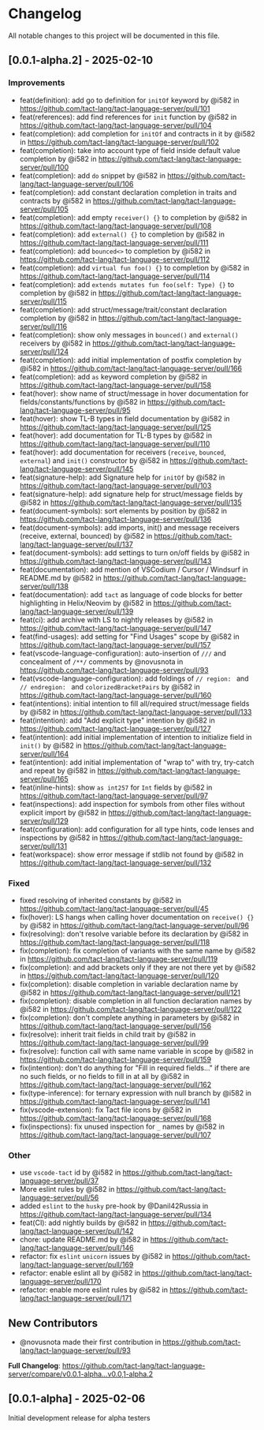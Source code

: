 # Changelog

All notable changes to this project will be documented in this file.

## [0.0.1-alpha.2] - 2025-02-10

### Improvements

- feat(definition): add go to definition for `initOf` keyword by @i582 in https://github.com/tact-lang/tact-language-server/pull/101
- feat(references): add find references for `init` function by @i582 in https://github.com/tact-lang/tact-language-server/pull/104
- feat(completion): add completion for `initOf` and contracts in it by @i582 in https://github.com/tact-lang/tact-language-server/pull/102
- feat(completion): take into account type of field inside default value completion by @i582 in https://github.com/tact-lang/tact-language-server/pull/100
- feat(completion): add `do` snippet by @i582 in https://github.com/tact-lang/tact-language-server/pull/106
- feat(completion): add constant declaration completion in traits and contracts by @i582 in https://github.com/tact-lang/tact-language-server/pull/105
- feat(completion): add empty `receiver() {}` to completion by @i582 in https://github.com/tact-lang/tact-language-server/pull/108
- feat(completion): add `external() {}` to completion by @i582 in https://github.com/tact-lang/tact-language-server/pull/111
- feat(completion): add `bounced<>` to completion by @i582 in https://github.com/tact-lang/tact-language-server/pull/112
- feat(completion): add `virtual fun foo() {}` to completion by @i582 in https://github.com/tact-lang/tact-language-server/pull/114
- feat(completion): add `extends mutates fun foo(self: Type) {}` to completion by @i582 in https://github.com/tact-lang/tact-language-server/pull/115
- feat(completion): add struct/message/trait/constant declaration completion by @i582 in https://github.com/tact-lang/tact-language-server/pull/116
- feat(completion): show only messages in `bounced()` and `external()` receivers by @i582 in https://github.com/tact-lang/tact-language-server/pull/124
- feat(completion): add initial implementation of postfix completion by @i582 in https://github.com/tact-lang/tact-language-server/pull/166
- feat(completion): add `as` keyword completion by @i582 in https://github.com/tact-lang/tact-language-server/pull/158
- feat(hover): show name of struct/message in hover documentation for fields/constants/functions by @i582 in https://github.com/tact-lang/tact-language-server/pull/95
- feat(hover): show TL-B types in field documentation by @i582 in https://github.com/tact-lang/tact-language-server/pull/125
- feat(hover): add documentation for TL-B types by @i582 in https://github.com/tact-lang/tact-language-server/pull/110
- feat(hover): add documentation for receivers (`receive`, `bounced`, `external`) and `init()` constructor by @i582 in https://github.com/tact-lang/tact-language-server/pull/145
- feat(signature-help): add Signature help for `initOf` by @i582 in https://github.com/tact-lang/tact-language-server/pull/103
- feat(signature-help): add signature help for struct/message fields by @i582 in https://github.com/tact-lang/tact-language-server/pull/135
- feat(document-symbols): sort elements by position by @i582 in https://github.com/tact-lang/tact-language-server/pull/136
- feat(document-symbols): add imports, init() and message receivers (receive, external, bounced) by @i582 in https://github.com/tact-lang/tact-language-server/pull/137
- feat(document-symbols): add settings to turn on/off fields by @i582 in https://github.com/tact-lang/tact-language-server/pull/143
- feat(documentation): add mention of VSCodium / Cursor / Windsurf in README.md by @i582 in https://github.com/tact-lang/tact-language-server/pull/138
- feat(documentation): add `tact` as language of code blocks for better highlighting in Helix/Neovim by @i582 in https://github.com/tact-lang/tact-language-server/pull/139
- feat(ci): add archive with LS to nightly releases by @i582 in https://github.com/tact-lang/tact-language-server/pull/147
- feat(find-usages): add setting for "Find Usages" scope by @i582 in https://github.com/tact-lang/tact-language-server/pull/157
- feat(vscode-language-configuration): auto-insertion of `///` and concealment of `/**/` comments by @novusnota in https://github.com/tact-lang/tact-language-server/pull/93
- feat(vscode-language-configuration): add foldings of `// region: ` and `// endregion: ` and `colorizedBracketPairs` by @i582 in https://github.com/tact-lang/tact-language-server/pull/160
- feat(intentions): initial intention to fill all/required struct/message fields by @i582 in https://github.com/tact-lang/tact-language-server/pull/133
- feat(intention): add "Add explicit type" intention by @i582 in https://github.com/tact-lang/tact-language-server/pull/127
- feat(intention): add initial implementation of intention to initialize field in `init()` by @i582 in https://github.com/tact-lang/tact-language-server/pull/164
- feat(intention): add initial implementation of "wrap to" with try, try-catch and repeat by @i582 in https://github.com/tact-lang/tact-language-server/pull/165
- feat(inline-hints): show `as int257` for `Int` fields by @i582 in https://github.com/tact-lang/tact-language-server/pull/97
- feat(inspections): add inspection for symbols from other files without explicit import by @i582 in https://github.com/tact-lang/tact-language-server/pull/129
- feat(configuration): add configuration for all type hints, code lenses and inspections by @i582 in https://github.com/tact-lang/tact-language-server/pull/131
- feat(workspace): show error message if stdlib not found by @i582 in https://github.com/tact-lang/tact-language-server/pull/132

### Fixed

- fixed resolving of inherited constants by @i582 in https://github.com/tact-lang/tact-language-server/pull/45
- fix(hover): LS hangs when calling hover documentation on `receive() {}` by @i582 in https://github.com/tact-lang/tact-language-server/pull/96
- fix(resolving): don't resolve variable before its declaration by @i582 in https://github.com/tact-lang/tact-language-server/pull/118
- fix(completion): fix completion of variants with the same name by @i582 in https://github.com/tact-lang/tact-language-server/pull/119
- fix(completion): and add brackets only if they are not there yet by @i582 in https://github.com/tact-lang/tact-language-server/pull/120
- fix(completion): disable completion in variable declaration name by @i582 in https://github.com/tact-lang/tact-language-server/pull/121
- fix(completion): disable completion in all function declaration names by @i582 in https://github.com/tact-lang/tact-language-server/pull/122
- fix(completion): don't complete anything in parameters by @i582 in https://github.com/tact-lang/tact-language-server/pull/156
- fix(resolve): inherit trait fields in child trait by @i582 in https://github.com/tact-lang/tact-language-server/pull/99
- fix(resolve): function call with same name variable in scope by @i582 in https://github.com/tact-lang/tact-language-server/pull/159
- fix(intention): don't do anything for "Fill in required fields..." if there are no such fields, or no fields to fill in at all by @i582 in https://github.com/tact-lang/tact-language-server/pull/162
- fix(type-inference): for ternary expression with null branch by @i582 in https://github.com/tact-lang/tact-language-server/pull/141
- fix(vscode-extension): fix Tact file icons by @i582 in https://github.com/tact-lang/tact-language-server/pull/168
- fix(inspections): fix unused inspection for `_` names by @i582 in https://github.com/tact-lang/tact-language-server/pull/107

### Other

- use `vscode-tact` id by @i582 in https://github.com/tact-lang/tact-language-server/pull/37
- More eslint rules by @i582 in https://github.com/tact-lang/tact-language-server/pull/56
- added `eslint` to the `husky` pre-hook by @Danil42Russia in https://github.com/tact-lang/tact-language-server/pull/134
- feat(CI): add nightly builds by @i582 in https://github.com/tact-lang/tact-language-server/pull/142
- chore: update README.md by @i582 in https://github.com/tact-lang/tact-language-server/pull/146
- refactor: fix `eslint` `unicorn` issues by @i582 in https://github.com/tact-lang/tact-language-server/pull/169
- refactor: enable eslint all by @i582 in https://github.com/tact-lang/tact-language-server/pull/170
- refactor: enable more eslint rules by @i582 in https://github.com/tact-lang/tact-language-server/pull/171

## New Contributors

- @novusnota made their first contribution in https://github.com/tact-lang/tact-language-server/pull/93

**Full Changelog**: https://github.com/tact-lang/tact-language-server/compare/v0.0.1-alpha...v0.0,1-alpha.2

## [0.0.1-alpha] - 2025-02-06

Initial development release for alpha testers
